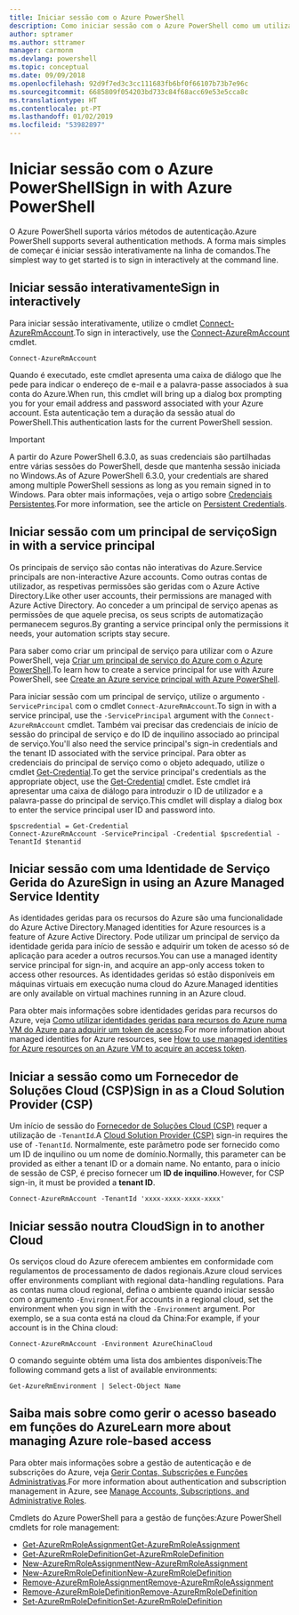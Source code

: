 ```yaml
---
title: Iniciar sessão com o Azure PowerShell
description: Como iniciar sessão com o Azure PowerShell como um utilizador, principal de serviço ou com identidades geridas para recursos do Azure.
author: sptramer
ms.author: sttramer
manager: carmonm
ms.devlang: powershell
ms.topic: conceptual
ms.date: 09/09/2018
ms.openlocfilehash: 92d9f7ed3c3cc111683fb6bf0f66107b73b7e96c
ms.sourcegitcommit: 6685809f054203bd733c84f68acc69e53e5cca8c
ms.translationtype: HT
ms.contentlocale: pt-PT
ms.lasthandoff: 01/02/2019
ms.locfileid: "53982897"
---
```

# <a name="sign-in-with-azure-powershell"></a><span data-ttu-id="83aac-103">Iniciar sessão com o Azure PowerShell</span><span class="sxs-lookup"><span data-stu-id="83aac-103">Sign in with Azure PowerShell</span></span>

<span data-ttu-id="83aac-104">O Azure PowerShell suporta vários métodos de autenticação.</span><span class="sxs-lookup"><span data-stu-id="83aac-104">Azure PowerShell supports several authentication methods.</span></span> <span data-ttu-id="83aac-105">A forma mais simples de começar é iniciar sessão interativamente na linha de comandos.</span><span class="sxs-lookup"><span data-stu-id="83aac-105">The simplest way to get started is to sign in interactively at the command line.</span></span>

## <a name="sign-in-interactively"></a><span data-ttu-id="83aac-106">Iniciar sessão interativamente</span><span class="sxs-lookup"><span data-stu-id="83aac-106">Sign in interactively</span></span>

<span data-ttu-id="83aac-107">Para iniciar sessão interativamente, utilize o cmdlet [Connect-AzureRmAccount](/powershell/module/azurerm.profile/connect-azurermaccount).</span><span class="sxs-lookup"><span data-stu-id="83aac-107">To sign in interactively, use the [Connect-AzureRmAccount](/powershell/module/azurerm.profile/connect-azurermaccount) cmdlet.</span></span>

```azurepowershell-interactive
Connect-AzureRmAccount
```

<span data-ttu-id="83aac-108">Quando é executado, este cmdlet apresenta uma caixa de diálogo que lhe pede para indicar o endereço de e-mail e a palavra-passe associados à sua conta do Azure.</span><span class="sxs-lookup"><span data-stu-id="83aac-108">When run, this cmdlet will bring up a dialog box prompting you for your email address and password associated with your Azure account.</span></span> <span data-ttu-id="83aac-109">Esta autenticação tem a duração da sessão atual do PowerShell.</span><span class="sxs-lookup"><span data-stu-id="83aac-109">This authentication lasts for the current PowerShell session.</span></span>

> [!IMPORTANT]
> <span data-ttu-id="83aac-110">A partir do Azure PowerShell 6.3.0, as suas credenciais são partilhadas entre várias sessões do PowerShell, desde que mantenha sessão iniciada no Windows.</span><span class="sxs-lookup"><span data-stu-id="83aac-110">As of Azure PowerShell 6.3.0, your credentials are shared among multiple PowerShell sessions as long as you remain signed in to Windows.</span></span> <span data-ttu-id="83aac-111">Para obter mais informações, veja o artigo sobre [Credenciais Persistentes](context-persistence.md).</span><span class="sxs-lookup"><span data-stu-id="83aac-111">For more information, see the article on [Persistent Credentials](context-persistence.md).</span></span>

## <a name="sign-in-with-a-service-principal"></a><span data-ttu-id="83aac-112">Iniciar sessão com um principal de serviço</span><span class="sxs-lookup"><span data-stu-id="83aac-112">Sign in with a service principal</span></span>

<span data-ttu-id="83aac-113">Os principais de serviço são contas não interativas do Azure.</span><span class="sxs-lookup"><span data-stu-id="83aac-113">Service principals are non-interactive Azure accounts.</span></span> <span data-ttu-id="83aac-114">Como outras contas de utilizador, as respetivas permissões são geridas com o Azure Active Directory.</span><span class="sxs-lookup"><span data-stu-id="83aac-114">Like other user accounts, their permissions are managed with Azure Active Directory.</span></span> <span data-ttu-id="83aac-115">Ao conceder a um principal de serviço apenas as permissões de que aquele precisa, os seus scripts de automatização permanecem seguros.</span><span class="sxs-lookup"><span data-stu-id="83aac-115">By granting a service principal only the permissions it needs, your automation scripts stay secure.</span></span>

<span data-ttu-id="83aac-116">Para saber como criar um principal de serviço para utilizar com o Azure PowerShell, veja [Criar um principal de serviço do Azure com o Azure PowerShell](create-azure-service-principal-azureps.md).</span><span class="sxs-lookup"><span data-stu-id="83aac-116">To learn how to create a service principal for use with Azure PowerShell, see [Create an Azure service principal with Azure PowerShell](create-azure-service-principal-azureps.md).</span></span>

<span data-ttu-id="83aac-117">Para iniciar sessão com um principal de serviço, utilize o argumento `-ServicePrincipal` com o cmdlet `Connect-AzureRmAccount`.</span><span class="sxs-lookup"><span data-stu-id="83aac-117">To sign in with a service principal, use the `-ServicePrincipal` argument with the `Connect-AzureRmAccount` cmdlet.</span></span> <span data-ttu-id="83aac-118">Também vai precisar das credenciais de início de sessão do principal de serviço e do ID de inquilino associado ao principal de serviço.</span><span class="sxs-lookup"><span data-stu-id="83aac-118">You'll also need the service principal's sign-in credentials and the tenant ID associated with the service principal.</span></span> <span data-ttu-id="83aac-119">Para obter as credenciais do principal de serviço como o objeto adequado, utilize o cmdlet [Get-Credential](/powershell/module/microsoft.powershell.security/get-credential).</span><span class="sxs-lookup"><span data-stu-id="83aac-119">To get the service principal's credentials as the appropriate object, use the [Get-Credential](/powershell/module/microsoft.powershell.security/get-credential) cmdlet.</span></span> <span data-ttu-id="83aac-120">Este cmdlet irá apresentar uma caixa de diálogo para introduzir o ID de utilizador e a palavra-passe do principal de serviço.</span><span class="sxs-lookup"><span data-stu-id="83aac-120">This cmdlet will display a dialog box to enter the service principal user ID and password into.</span></span>

```azurepowershell-interactive
$pscredential = Get-Credential
Connect-AzureRmAccount -ServicePrincipal -Credential $pscredential -TenantId $tenantid
```

## <a name="sign-in-using-an-azure-managed-service-identity"></a><span data-ttu-id="83aac-121">Iniciar sessão com uma Identidade de Serviço Gerida do Azure</span><span class="sxs-lookup"><span data-stu-id="83aac-121">Sign in using an Azure Managed Service Identity</span></span>

<span data-ttu-id="83aac-122">As identidades geridas para os recursos do Azure são uma funcionalidade do Azure Active Directory.</span><span class="sxs-lookup"><span data-stu-id="83aac-122">Managed identities for Azure resources is a feature of Azure Active Directory.</span></span> <span data-ttu-id="83aac-123">Pode utilizar um principal de serviço da identidade gerida para início de sessão e adquirir um token de acesso só de aplicação para aceder a outros recursos.</span><span class="sxs-lookup"><span data-stu-id="83aac-123">You can use a managed identity service principal for sign-in, and acquire an app-only access token to access other resources.</span></span> <span data-ttu-id="83aac-124">As identidades geridas só estão disponíveis em máquinas virtuais em execução numa cloud do Azure.</span><span class="sxs-lookup"><span data-stu-id="83aac-124">Managed identities are only available on virtual machines running in an Azure cloud.</span></span>

<span data-ttu-id="83aac-125">Para obter mais informações sobre identidades geridas para recursos do Azure, veja [Como utilizar identidades geridas para recursos do Azure numa VM do Azure para adquirir um token de acesso](/azure/active-directory/managed-identities-azure-resources/how-to-use-vm-token).</span><span class="sxs-lookup"><span data-stu-id="83aac-125">For more information about managed identities for Azure resources, see [How to use managed identities for Azure resources on an Azure VM to acquire an access token](/azure/active-directory/managed-identities-azure-resources/how-to-use-vm-token).</span></span>

## <a name="sign-in-as-a-cloud-solution-provider-csp"></a><span data-ttu-id="83aac-126">Iniciar a sessão como um Fornecedor de Soluções Cloud (CSP)</span><span class="sxs-lookup"><span data-stu-id="83aac-126">Sign in as a Cloud Solution Provider (CSP)</span></span>

<span data-ttu-id="83aac-127">Um início de sessão do [Fornecedor de Soluções Cloud (CSP)](https://azure.microsoft.com/en-us/offers/ms-azr-0145p/) requer a utilização de `-TenantId`.</span><span class="sxs-lookup"><span data-stu-id="83aac-127">A [Cloud Solution Provider (CSP)](https://azure.microsoft.com/en-us/offers/ms-azr-0145p/) sign-in requires the use of `-TenantId`.</span></span> <span data-ttu-id="83aac-128">Normalmente, este parâmetro pode ser fornecido como um ID de inquilino ou um nome de domínio.</span><span class="sxs-lookup"><span data-stu-id="83aac-128">Normally, this parameter can be provided as either a tenant ID or a domain name.</span></span> <span data-ttu-id="83aac-129">No entanto, para o início de sessão de CSP, é preciso fornecer um **ID de inquilino**.</span><span class="sxs-lookup"><span data-stu-id="83aac-129">However, for CSP sign-in, it must be provided a **tenant ID**.</span></span>

```azurepowershell-interactive
Connect-AzureRmAccount -TenantId 'xxxx-xxxx-xxxx-xxxx'
```

## <a name="sign-in-to-another-cloud"></a><span data-ttu-id="83aac-130">Iniciar sessão noutra Cloud</span><span class="sxs-lookup"><span data-stu-id="83aac-130">Sign in to another Cloud</span></span>

<span data-ttu-id="83aac-131">Os serviços cloud do Azure oferecem ambientes em conformidade com regulamentos de processamento de dados regionais.</span><span class="sxs-lookup"><span data-stu-id="83aac-131">Azure cloud services offer environments compliant with regional data-handling regulations.</span></span>
<span data-ttu-id="83aac-132">Para as contas numa cloud regional, defina o ambiente quando iniciar sessão com o argumento `-Environment`.</span><span class="sxs-lookup"><span data-stu-id="83aac-132">For accounts in a regional cloud, set the environment when you sign in with the `-Environment` argument.</span></span>
<span data-ttu-id="83aac-133">Por exemplo, se a sua conta está na cloud da China:</span><span class="sxs-lookup"><span data-stu-id="83aac-133">For example, if your account is in the China cloud:</span></span>

```azurepowershell-interactive
Connect-AzureRmAccount -Environment AzureChinaCloud
```

<span data-ttu-id="83aac-134">O comando seguinte obtém uma lista dos ambientes disponíveis:</span><span class="sxs-lookup"><span data-stu-id="83aac-134">The following command gets a list of available environments:</span></span>

```azurepowershell-interactive
Get-AzureRmEnvironment | Select-Object Name
```

## <a name="learn-more-about-managing-azure-role-based-access"></a><span data-ttu-id="83aac-135">Saiba mais sobre como gerir o acesso baseado em funções do Azure</span><span class="sxs-lookup"><span data-stu-id="83aac-135">Learn more about managing Azure role-based access</span></span>

<span data-ttu-id="83aac-136">Para obter mais informações sobre a gestão de autenticação e de subscrições do Azure, veja [Gerir Contas, Subscrições e Funções Administrativas](/azure/active-directory/role-based-access-control-configure).</span><span class="sxs-lookup"><span data-stu-id="83aac-136">For more information about authentication and subscription management in Azure, see [Manage Accounts, Subscriptions, and Administrative Roles](/azure/active-directory/role-based-access-control-configure).</span></span>

<span data-ttu-id="83aac-137">Cmdlets do Azure PowerShell para a gestão de funções:</span><span class="sxs-lookup"><span data-stu-id="83aac-137">Azure PowerShell cmdlets for role management:</span></span>

* [<span data-ttu-id="83aac-138">Get-AzureRmRoleAssignment</span><span class="sxs-lookup"><span data-stu-id="83aac-138">Get-AzureRmRoleAssignment</span></span>](/powershell/module/AzureRM.Resources/Get-AzureRmRoleAssignment)
* [<span data-ttu-id="83aac-139">Get-AzureRmRoleDefinition</span><span class="sxs-lookup"><span data-stu-id="83aac-139">Get-AzureRmRoleDefinition</span></span>](/powershell/module/AzureRM.Resources/Get-AzureRmRoleDefinition)
* [<span data-ttu-id="83aac-140">New-AzureRmRoleAssignment</span><span class="sxs-lookup"><span data-stu-id="83aac-140">New-AzureRmRoleAssignment</span></span>](/powershell/module/AzureRM.Resources/New-AzureRmRoleAssignment)
* [<span data-ttu-id="83aac-141">New-AzureRmRoleDefinition</span><span class="sxs-lookup"><span data-stu-id="83aac-141">New-AzureRmRoleDefinition</span></span>](/powershell/module/AzureRM.Resources/New-AzureRmRoleDefinition)
* [<span data-ttu-id="83aac-142">Remove-AzureRmRoleAssignment</span><span class="sxs-lookup"><span data-stu-id="83aac-142">Remove-AzureRmRoleAssignment</span></span>](/powershell/module/AzureRM.Resources/Remove-AzureRmRoleAssignment)
* [<span data-ttu-id="83aac-143">Remove-AzureRmRoleDefinition</span><span class="sxs-lookup"><span data-stu-id="83aac-143">Remove-AzureRmRoleDefinition</span></span>](/powershell/module/AzureRM.Resources/Remove-AzureRmRoleDefinition)
* [<span data-ttu-id="83aac-144">Set-AzureRmRoleDefinition</span><span class="sxs-lookup"><span data-stu-id="83aac-144">Set-AzureRmRoleDefinition</span></span>](/powershell/module/AzureRM.Resources/Set-AzureRmRoleDefinition)
